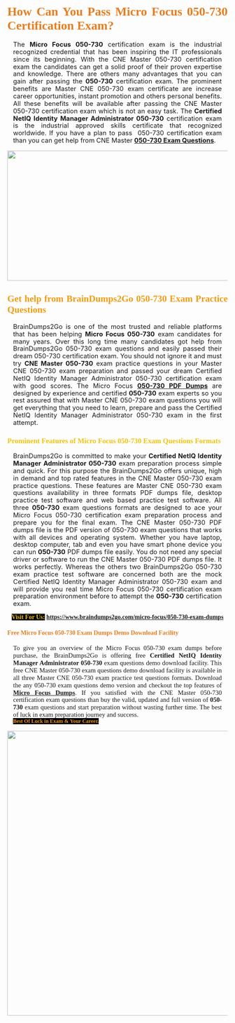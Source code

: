 <h1 style="text-align: justify;"><span style="font-family:Georgia,serif;"><span style="color:#e67e22;"><strong>How Can You Pass Micro Focus 050-730 Certification Exam?</strong></span></span></h1>

<p style="text-align:justify; margin:0in 10pt"><span style="font-size:11pt"><span style="line-height:115%"><span sans-serif="" style="font-family:Calibri,">The <strong>Micro Focus 050-730</strong> certification exam is the industrial recognized credential that has been inspiring the IT professionals since its beginning. With the CNE Master 050-730 certification exam the candidates can get a solid proof of their proven expertise and knowledge. There are others many advantages that you can gain after passing the <strong> 050-730</strong> certification exam. The prominent benefits are Master CNE 050-730 exam certificate are increase career opportunities, instant promotion and others personal benefits. All these benefits will be available after passing the CNE Master 050-730 certification exam which is not an easy task. The <strong>Certified NetIQ Identity Manager Administrator 050-730</strong> certification exam is the industrial approved skills certificate that recognized worldwide. If you have a plan to pass  050-730 certification exam than you can get help from CNE Master <strong><a href="https://www.braindumps2go.com/micro-focus/050-730-exam-dumps">050-730 Exam Questions</a></strong>.</span></span></span></p>

<p style="text-align: center;"><a href="https://www.braindumps2go.com/micro-focus/050-730-exam-dumps"><img alt="" src="https://i.imgur.com/Oa51Xhq.jpeg" style="width: 750px; height: 297px;" /><span style="display: none;"> </span></a></p>

<h2 style="text-align: justify;"><span style="font-family:Georgia,serif;"><span style="color:#f39c12;"><strong>Get help from BrainDumps2Go 050-730 Exam Practice Questions</strong></span></span></h2>

<p style="text-align:justify; margin:0in 10pt"><span style="font-size:11pt"><span style="line-height:115%"><span sans-serif="" style="font-family:Calibri,">BrainDumps2Go is one of the most trusted and reliable platforms that has been helping <strong>Micro Focus 050-730</strong> exam candidates for many years. Over this long time many candidates got help from BrainDumps2Go 050-730 exam questions and easily passed their dream 050-730 certification exam. You should not ignore it and must try <strong>CNE Master 050-730</strong> exam practice questions in your Master CNE 050-730 exam preparation and passed your dream Certified NetIQ Identity Manager Administrator 050-730 certification exam with good scores. The Micro Focus <strong><a href="https://www.braindumps2go.com/micro-focus/050-730-exam-dumps">050-730 PDF Dumps</a></strong> are designed by experience and certified <strong> 050-730</strong> exam experts so you rest assured that with Master CNE 050-730 exam questions you will get everything that you need to learn, prepare and pass the Certified NetIQ Identity Manager Administrator 050-730 exam in the first attempt. </span></span></span></p>

<h3 style="text-align: justify;"><span style="font-family:Georgia,serif;"><span style="color:#f1c40f;"><strong>Prominent Features of Micro Focus 050-730 Exam Questions Formats</strong></span></span></h3>

<p style="text-align:justify; margin:0in 10pt"><span style="font-size:11pt"><span style="line-height:115%"><span sans-serif="" style="font-family:Calibri,">BrainDumps2Go is committed to make your <strong>Certified NetIQ Identity Manager Administrator 050-730</strong> exam preparation process simple and quick. For this purpose the BrainDumps2Go offers unique, high in demand and top rated features in the CNE Master 050-730 exam practice questions. These features are Master CNE 050-730 exam questions availability in three formats PDF dumps file, desktop practice test software and web based practice test software. All three <strong> 050-730</strong> exam questions formats are designed to ace your Micro Focus 050-730 certification exam preparation process and prepare you for the final exam. The CNE Master 050-730 PDF dumps file is the PDF version of 050-730 exam questions that works with all devices and operating system. Whether you have laptop, desktop computer, tab and even you have smart phone device you can run <strong> 050-730</strong> PDF dumps file easily. You do not need any special driver or software to run the CNE Master 050-730 PDF dumps file. It works perfectly. Whereas the others two BrainDumps2Go 050-730 exam practice test software are concerned both are the mock Certified NetIQ Identity Manager Administrator 050-730 exam and will provide you real time Micro Focus 050-730 certification exam preparation environment before to attempt the <strong> 050-730</strong> certification exam.</span></span></span></p>

<p style="text-align: center;"><span style="font-family:Georgia,serif;"><strong><span style="color:#f1c40f;"><span style="background-color:#000000;">Visit For Us:</span></span> <a href="https://www.braindumps2go.com/micro-focus/050-730-exam-dumps">https://www.braindumps2go.com/micro-focus/050-730-exam-dumps</a></strong></span></p>

<h4 style="text-align: justify;"><span style="font-family:Georgia,serif;"><span style="color:#e67e22;"><strong>Free Micro Focus 050-730 Exam Dumps Demo Download Facility</strong></span></span></h4>

<p style="text-align:justify; margin:0in 10pt"><span style="font-size:11pt"><span style="line-height:115%"><span sans-serif="" style="font-family:Calibri,"><span style="font-family:Georgia,serif;">To give you an overview of the Micro Focus 050-730 exam dumps before purchase, the BrainDumps2Go is offering free <strong>Certified NetIQ Identity Manager Administrator 050-730</strong> exam questions demo download facility. This free CNE Master 050-730 exam questions demo download facility is available in all three Master CNE 050-730 exam practice test questions formats. Download the any 050-730 exam questions demo version and checkout the top features of <strong><a href="https://www.braindumps2go.com/micro-focus-exam-dumps">Micro Focus Dumps</a></strong>. If you satisfied with the CNE Master 050-730 certification exam questions than buy the valid, updated and full version of <strong> 050-730</strong> exam questions and start preparation without wasting further time. The best of luck in exam preparation journey and success.</span></span></span></span></p>

<p style="text-align:justify; margin:0in 10pt"><strong><span style="font-size:12px;"><span style="color:#f39c12;"><span style="font-family:Georgia,serif;"><strong><span style="line-height:115%"><span style="background-color:#000000;">Best Of Luck in Exam & Your Career.</span></span></strong></span></span></span></strong></p>

<p style="text-align: center;"><strong><a href="https://www.braindumps2go.com/micro-focus/050-730-exam-dumps"><img alt="" src="https://i.imgur.com/71HcEHp.jpeg" style="width: 600px; height: 650px;" /></a></strong></p>
